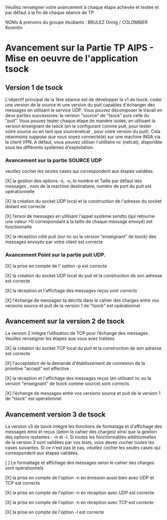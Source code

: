 Veuillez renseigner votre avancement à chaque étape achevée et testée et par défaut à la fin de chaque séance de TP 

NOMs & prénoms du groupe étudiants :  BRULEZ Onnig / COLOMBIER Korentin

# Avancement sur la Partie TP AIPS - Mise en oeuvre de l'application tsock 

## Version 1 de tsock 
L'objectif principal de la 1ère séance est de développer la v1 de tsock: coder une version de la source et une version du puit capables d'échanger des messages en utilisant le service UDP.  Vous pouvez décomposer le travail en deux parties successives: la version "source" de "tsock" puis celle du "puit". Vous pouvez tester chaque étape de manière isolée, en utilisant la version enseignant de tsock (en la configurant comme puit, pour tester votre source ou en tant que sourcenetcat , pour votre version du puit).  Cela néanmoins suppose que vous soyez connecté(e) sur une machine INSA via le client VPN. A défaut, vous pouvez  utiliser l'utilitaire nc (netcat), disponible sous les différents systèmes d'exploitation. 

### Avancement sur la partie SOURCE UDP
veuillez cocher les seules cases qui correspondent aux étapes validées.  

[X] la gestion des options -s, -u,  le nombre et Taille par défaut des messages , nom de la machine destinataire,  numéro de port du puit est opérationnelle

[X] la création du socket UDP local et la construction de l'adresse du socket distant est correcte

[X] l’envoi de  messages en utilisant l'appel système sendto (qui retourne une valeur >0 correspondant à la taille de chaque message envoyé) est fonctionnelle 

[X] la réception côté puit (sur nc ou la version "enseignant" de tsock) des messages envoyés par votre client est correcte

### Avancement Point sur la partie puit UDP.

[X] la prise en compte de l' option -p est correcte

[X] la création du socket UDP local du puit et la construction de son adresse est correcte

[X] la réception et l'affichage des messages reçus sont corrects

[X] l'échange de messages tq décrits dans le cahier des charges entre vos versions source et puit de la version 1 de "tsock" est opérationnel

## Avancement sur la version 2 de tsock
La version 2 intègre l’utilisation de TCP pour l’échange des messages. Veuillez renseigner les étapes que vous avez traitées.  

[X] la création du socket TCP local du puit et la construction de son adresse est correcte

[X] l'acceptation de la demande d'établissement de connexion de la primitive "accept" est effective 

[X] la réception et l'affichage des messages reçus  (en utilisant nc ou la version "enseignant" de tsock comme source)  sont corrects 

[X] l'échange de messages entre vos versions source et puit de la version 1 de "tsock" est opérationnel

## Avancement version 3 de tsock

La version v3 de tsock intègre les fonctions de formatage et d'affichage des messages émis et reçus (selon le cahier des charges) ainsi que la gestion des options restantes : -n  et -l. Si toutes les fonctionnalités additionnelles de la version 3 sont validées par vos tests, vous devez cocher toutes les cases suivantes. Si ce n'est pas le cas, veuillez cocher les seules cases qui correspondent aux étapes validées.  

[ ] Le formattage et affichage des messages selon le cahier des charges sont opérationnels

[X] la prise en compte de l'option -n en émission aussi bien avec UDP et TCP est correcte

[X] la prise en compte de l'option -n en réception avec UDP est correcte

[X] la prise en compte de l'option -n en réception avec TCP est correcte

[X] la prise en compte de l'option -l est correcte

